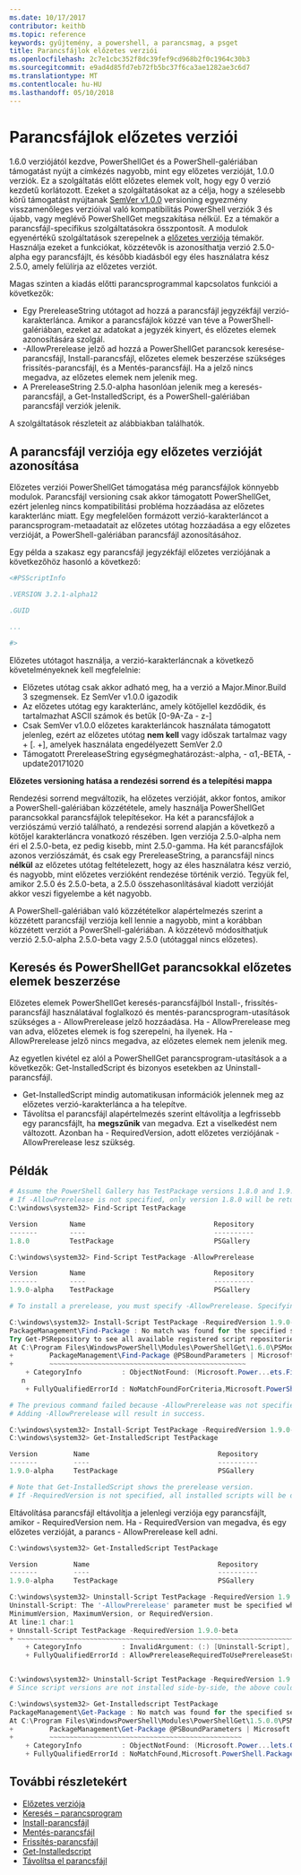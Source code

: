 ```yaml
---
ms.date: 10/17/2017
contributor: keithb
ms.topic: reference
keywords: gyűjtemény, a powershell, a parancsmag, a psget
title: Parancsfájlok előzetes verziói
ms.openlocfilehash: 2c7e1cbc352f8dc39fef9cd968b2f0c1964c30b3
ms.sourcegitcommit: e9ad4d85fd7eb72fb5bc37f6ca3ae1282ae3c6d7
ms.translationtype: MT
ms.contentlocale: hu-HU
ms.lasthandoff: 05/10/2018
---
```

# <a name="prerelease-versions-of-scripts"></a>Parancsfájlok előzetes verziói

1.6.0 verziójától kezdve, PowerShellGet és a PowerShell-galériában támogatást nyújt a címkézés nagyobb, mint egy előzetes verzióját, 1.0.0 verziók. Ez a szolgáltatás előtt előzetes elemek volt, hogy egy 0 verzió kezdetű korlátozott. Ezeket a szolgáltatásokat az a célja, hogy a szélesebb körű támogatást nyújtanak [SemVer v1.0.0](http://semver.org/spec/v1.0.0.html) versioning egyezmény visszamenőleges verzióival való kompatibilitás PowerShell verziók 3 és újabb, vagy meglévő PowerShellGet megszakítása nélkül. Ez a témakör a parancsfájl-specifikus szolgáltatásokra összpontosít. A modulok egyenértékű szolgáltatások szerepelnek a [előzetes verziója](module-prerelease-support.md) témakör. Használja ezeket a funkciókat, közzétevők is azonosíthatja verzió 2.5.0-alpha egy parancsfájlt, és később kiadásból egy éles használatra kész 2.5.0, amely felülírja az előzetes verziót.

Magas szinten a kiadás előtti parancsprogrammal kapcsolatos funkciói a következők:

- Egy PrereleaseString utótagot ad hozzá a parancsfájl jegyzékfájl verzió-karakterlánca. Amikor a parancsfájlok közzé van téve a PowerShell-galériában, ezeket az adatokat a jegyzék kinyert, és előzetes elemek azonosítására szolgál.
- -AllowPrerelease jelző ad hozzá a PowerShellGet parancsok keresése-parancsfájl, Install-parancsfájl, előzetes elemek beszerzése szükséges frissítés-parancsfájl, és a Mentés-parancsfájl. Ha a jelző nincs megadva, az előzetes elemek nem jelenik meg.
- A PrereleaseString 2.5.0-alpha hasonlóan jelenik meg a keresés-parancsfájl, a Get-InstalledScript, és a PowerShell-galériában parancsfájl verziók jelenik.

A szolgáltatások részleteit az alábbiakban találhatók.

## <a name="identifying-a-script-version-as-a-prerelease"></a>A parancsfájl verziója egy előzetes verzióját azonosítása

Előzetes verziói PowerShellGet támogatása még parancsfájlok könnyebb modulok. Parancsfájl versioning csak akkor támogatott PowerShellGet, ezért jelenleg nincs kompatibilitási probléma hozzáadása az előzetes karakterlánc miatt. Egy megfelelően formázott verzió-karakterláncot a parancsprogram-metaadatait az előzetes utótag hozzáadása a egy előzetes verzióját, a PowerShell-galériában parancsfájl azonosításához.

Egy példa a szakasz egy parancsfájl jegyzékfájl előzetes verziójának a következőhöz hasonló a következő:

```powershell
<#PSScriptInfo

.VERSION 3.2.1-alpha12

.GUID

...

#>

```

Előzetes utótagot használja, a verzió-karakterláncnak a következő követelményeknek kell megfelelnie:

- Előzetes utótag csak akkor adható meg, ha a verzió a Major.Minor.Build 3 szegmensek.
  Ez SemVer v1.0.0 igazodik
- Az előzetes utótag egy karakterlánc, amely kötőjellel kezdődik, és tartalmazhat ASCII számok és betűk [0-9A-Za - z-]
- Csak SemVer v1.0.0 előzetes karakterláncok használata támogatott jelenleg, ezért az előzetes utótag __nem kell__ vagy időszak tartalmaz vagy + [. +], amelyek használata engedélyezett SemVer 2.0
- Támogatott PrereleaseString egységmeghatározást:-alpha, - α1,-BETA, - update20171020

__Előzetes versioning hatása a rendezési sorrend és a telepítési mappa__

Rendezési sorrend megváltozik, ha előzetes verzióját, akkor fontos, amikor a PowerShell-galériában közzététele, amely használja PowerShellGet parancsokkal parancsfájlok telepítésekor. Ha két a parancsfájlok a verziószámú verzió található, a rendezési sorrend alapján a következő a kötőjel karakterláncra vonatkozó részében. Igen verziója 2.5.0-alpha nem éri el 2.5.0-beta, ez pedig kisebb, mint 2.5.0-gamma. Ha két parancsfájlok azonos verziószámát, és csak egy PrereleaseString, a parancsfájl nincs __nélkül__ az előzetes utótag feltételezett, hogy az éles használatra kész verzió, és nagyobb, mint előzetes verzióként rendezése történik verzió. Tegyük fel, amikor 2.5.0 és 2.5.0-beta, a 2.5.0 összehasonlításával kiadott verzióját akkor veszi figyelembe a két nagyobb.

A PowerShell-galériában való közzétételkor alapértelmezés szerint a közzétett parancsfájl verziója kell lennie a nagyobb, mint a korábban közzétett verziót a PowerShell-galériában. A közzétevő módosíthatjuk verzió 2.5.0-alpha 2.5.0-beta vagy 2.5.0 (utótaggal nincs előzetes).

## <a name="finding-and-acquiring-prerelease-items-using-powershellget-commands"></a>Keresés és PowerShellGet parancsokkal előzetes elemek beszerzése

Előzetes elemek PowerShellGet keresés-parancsfájlból Install-, frissítés-parancsfájl használatával foglalkozó és mentés-parancsprogram-utasítások szükséges a - AllowPrerelease jelző hozzáadása. Ha - AllowPrerelease meg van adva, előzetes elemek is fog szerepelni, ha ilyenek. Ha - AllowPrerelease jelző nincs megadva, az előzetes elemek nem jelenik meg.

Az egyetlen kivétel ez alól a PowerShellGet parancsprogram-utasítások a a következők: Get-InstalledScript és bizonyos esetekben az Uninstall-parancsfájl.

- Get-InstalledScript mindig automatikusan információk jelennek meg az előzetes verzió-karakterlánca a ha telepítve.
- Távolítsa el parancsfájl alapértelmezés szerint eltávolítja a legfrissebb egy parancsfájlt, ha __megszűnik__ van megadva. Ezt a viselkedést nem változott. Azonban ha - RequiredVersion, adott előzetes verziójának - AllowPrerelease lesz szükség.

## <a name="examples"></a>Példák

```powershell
# Assume the PowerShell Gallery has TestPackage versions 1.8.0 and 1.9.0-alpha.
# If -AllowPrerelease is not specified, only version 1.8.0 will be returned.
C:\windows\system32> Find-Script TestPackage

Version        Name                                Repository           Description
-------        ----                                ----------           -----------
1.8.0          TestPackage                         PSGallery            Package used to validate changes to the PowerShe...

C:\windows\system32> Find-Script TestPackage -AllowPrerelease

Version        Name                                Repository           Description
-------        ----                                ----------           -----------
1.9.0-alpha    TestPackage                         PSGallery            Package used to validate changes to PowerShe...

# To install a prerelease, you must specify -AllowPrerelease. Specifying a prerelease version string is not sufficient.

C:\windows\system32> Install-Script TestPackage -RequiredVersion 1.9.0-alpha
PackageManagement\Find-Package : No match was found for the specified search criteria and script name 'TestPackage'.
Try Get-PSRepository to see all available registered script repositories.
At C:\Program Files\WindowsPowerShell\Modules\PowerShellGet\1.6.0\PSModule.psm1:1455 char:3
+         PackageManagement\Find-Package @PSBoundParameters | Microsoft ...
+         ~~~~~~~~~~~~~~~~~~~~~~~~~~~~~~~~~~~~~~~~~~~~~~~~~
    + CategoryInfo          : ObjectNotFound: (Microsoft.Power...ets.FindPackage:FindPackage) [Find-Package], Exceptio
   n
    + FullyQualifiedErrorId : NoMatchFoundForCriteria,Microsoft.PowerShell.PackageManagement.Cmdlets.FindPackage

# The previous command failed because -AllowPrerelease was not specified.
# Adding -AllowPrerelease will result in success.

C:\windows\system32> Install-Script TestPackage -RequiredVersion 1.9.0-alpha -AllowPrerelease
C:\windows\system32> Get-InstalledScript TestPackage

Version         Name                                Repository           Description
-------         ----                                ----------           -----------
1.9.0-alpha     TestPackage                         PSGallery            Package used to validate changes to PowerShe...

# Note that Get-InstalledScript shows the prerelease version.
# If -RequiredVersion is not specified, all installed scripts will be displayed by Get-InstalledScript
```

Eltávolítása parancsfájl eltávolítja a jelenlegi verziója egy parancsfájlt, amikor - RequiredVersion nem.
Ha - RequiredVersion van megadva, és egy előzetes verzióját, a parancs - AllowPrerelease kell adni.

``` powershell
C:\windows\system32> Get-InstalledScript TestPackage

Version         Name                                Repository           Description
-------         ----                                ----------           -----------
1.9.0-alpha     TestPackage                         PSGallery            Package used to validate changes to PowerShe...

C:\windows\system32> Uninstall-Script TestPackage -RequiredVersion 1.9.0-alpha
Uninstall-Script: The '-AllowPrerelease' parameter must be specified when using the Prerelease string in
MinimumVersion, MaximumVersion, or RequiredVersion.
At line:1 char:1
+ Unnstall-Script TestPackage -RequiredVersion 1.9.0-beta
+ ~~~~~~~~~~~~~~~~~~~~~~~~~~~~~~~~~~~~~~~~~~~~~~~~~~~~~~~~~~~~~~~~~~~~~
    + CategoryInfo          : InvalidArgument: (:) [Uninstall-Script], ArgumentException
    + FullyQualifiedErrorId : AllowPrereleaseRequiredToUsePrereleaseStringInVersion,Uninnstall-script


C:\windows\system32> Uninstall-Script TestPackage -RequiredVersion 1.9.0-alpha -AllowPrerelease
# Since script versions are not installed side-by-side, the above could be simply "Uninstall-Script TestPackage"

C:\windows\system32> Get-Installedscript TestPackage
PackageManagement\Get-Package : No match was found for the specified search criteria and script names 'testpackage'.
At C:\Program Files\WindowsPowerShell\Modules\PowerShellGet\1.5.0.0\PSModule.psm1:4088 char:9
+         PackageManagement\Get-Package @PSBoundParameters | Microsoft. ...
+         ~~~~~~~~~~~~~~~~~~~~~~~~~~~~~~~~~~~~~~~~~~~~~~~~
    + CategoryInfo          : ObjectNotFound: (Microsoft.Power...lets.GetPackage:GetPackage) [Get-Package], Exception
    + FullyQualifiedErrorId : NoMatchFound,Microsoft.PowerShell.PackageManagement.Cmdlets.GetPackage
```

## <a name="more-details"></a>További részletekért

- [Előzetes verziója](module-prerelease-support.md)
- [Keresés – parancsprogram](/powershell/module/powershellget/find-script)
- [Install-parancsfájl](/powershell/module/powershellget/install-script)
- [Mentés-parancsfájl](/powershell/module/powershellget/save-script)
- [Frissítés-parancsfájl](/powershell/module/powershellget/update-script)
- [Get-Installedscript](/powershell/module/powershellget/get-installedscript)
- [Távolítsa el parancsfájl](/powershell/module/powershellget/uninstall-script)